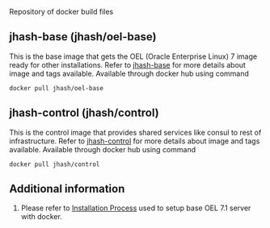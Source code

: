 Repository of docker build files

## jhash-base (jhash/oel-base)

This is the base image that gets the OEL (Oracle Enterprise Linux) 7 image ready for other installations. Refer to [jhash-base](https://github.com/shekhar-jha/docker/tree/master/jhash-base) for more details about image and tags available. Available through docker hub using command
```
docker pull jhash/oel-base
```

## jhash-control (jhash/control)

This is the control image that provides shared services like consul to rest of infrastructure. Refer to [jhash-control](https://github.com/shekhar-jha/docker/tree/master/jhash-control) for more details about image and tags available. Available through docker hub using command
```
docker pull jhash/control
```


## Additional information

1. Please refer to [Installation Process](https://github.com/shekhar-jha/scripts/blob/master/OEL_Installation.md) used to setup base OEL 7.1 server with docker.
